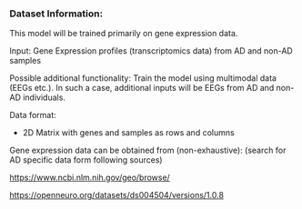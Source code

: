 ### Dataset Information:

This model will be trained primarily on gene expression data.

Input: Gene Expression profiles (transcriptomics data) from AD and non-AD samples

Possible additional functionality: Train the model using multimodal data (EEGs etc.). 
In such a case, additional inputs will be EEGs from AD and non-AD individuals.

Data format:
- 2D Matrix with genes and samples as rows and columns

Gene expression data can be obtained from (non-exhaustive): (search for AD specific data form following sources)

https://www.ncbi.nlm.nih.gov/geo/browse/

https://openneuro.org/datasets/ds004504/versions/1.0.8
